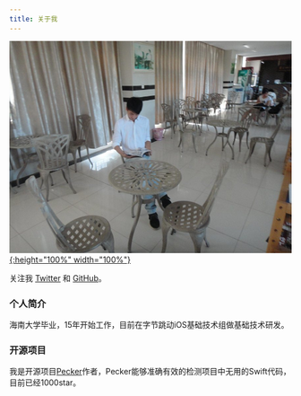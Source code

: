 ```yaml
---
title: 关于我
---
```


[![Image of Peter Steinberger speaking at a conference](/assets/img/roy-about.jpg){:height="100%" width="100%"}](https://github.com/steipete/speaking/blob/master/README.md)

关注我 [Twitter](https://twitter.com/Roy78463507 ) 和 [GitHub](https://github.com/woshiccm)。

### 个人简介

海南大学毕业，15年开始工作，目前在字节跳动iOS基础技术组做基础技术研发。

### 开源项目

我是开源项目[Pecker](https://github.com/woshiccm/Pecker)作者，Pecker能够准确有效的检测项目中无用的Swift代码，目前已经1000star。